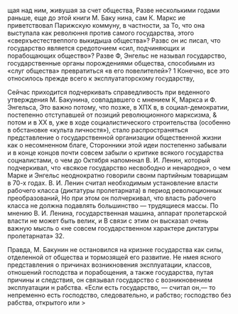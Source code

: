 щая над ним, живушая за счет общества, Разве несколькими годами раньше, еще до этой книги М. Баку нина, сам К. Маркс ие приветствовал Парижскую коммуну, в частности, за То, что она выступала как революння против самого государства, этого «сверхъестествеппого выкидыша общества»? Развс он ис писал, что государство является средоточием «сил, подчиняющих и порабощающих общество»? Разве Ф, Энгельс не называл государство, государственные органы порождениями общества, способиымн из «слуг общества» превратиться «в его повелителей»? 1 Конечно, все это относилось прежде всего к эксплуататорскому государству,

Сейчас приходится подчеркивать справедливость при веденного утверждения М. Бакунина, совпадавшего с мнением К, Маркса и Ф. Энгельса, Это важно потому, что позже, в ХПХ в, в социал-демократии, постепенно отступавшей от позиций революционного марксизма, & потом и в ХХ в, уже в ходе социалистического строительства (особенно в обстановке «культа  личностя»), стало распространяться представление о государственной организации общественной жизни как о несомненном благе, Сторонники этой идеи постепенно забывали и в конце концов почти совсем забыли о критике всякого государства соцналистами, о чем до Октября напомннал В. И. Ленин, который подчеркивал, что «всякое государство несвободно и ненародно», о чем Марке и Энгельс неоднократно говорили свонм партийным товарищам в 70-х годах. В. И. Ленин считал необходимым установление власти рабочего класса (диктатуры пролетарната) в период революционных преобразований, Но при этом он полчеркивал, что власть рабочего класса не должна подавлять большинство — трудящиеся массы. По мнению В. И. Ленина, государственная машина, аппарат пролетарской власти не может быть велик, и В связи с этим он высказал очень важную мысль о «не совсем государственном характере диктатуры пролетарната» 32.

Правда, М. Бакунин не остановился на кризнке государства как силы, отделенной от общества и тормозящей его развитие. Не нмея ясного представления о причинах возникновения эксплуатации, классов, отношений господства и порабощения, а также государства, путая причины и следствия, он связывал государство с возникновением эксплуатации н рабства. «Если есть государство, — считал он,— то непременно есть господство, следовательно, и рабство; господство без рабства, открытого или >
